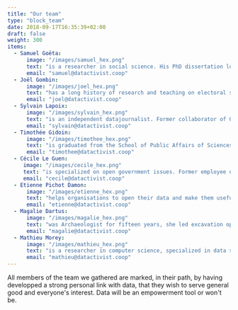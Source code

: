 ```yaml
---
title: "Our team"
type: "block_team"
date: 2018-09-17T16:35:39+02:00
draft: false
weight: 300
items:
  - Samuel Goëta:
      image: "/images/samuel_hex.png"
      text: "is a researcher in social science. His PhD dissertation looks at the hidden aspects of the emergence of the open data movement. A founding member of Open Knowledge France, he is a major contributor to the School of Data and Open Data Index projects."
      email: "samuel@datactivist.coop"
  - Joël Gombin:
      image: "/images/joel_hex.png"
      text: "has a long history of research and teaching on electoral sociology, that enabled him to acquire strong skills in data science. As Datactivist's manager, he has significant project management experience, for both public and private clients."
      email: "joel@datactivist.coop"
  - Sylvain Lapoix:
      image: "/images/sylvain_hex.png"
      text: "is an independent datajournalist. Former collaborator of OWNI, co-author of the program #Datagueule (France Television), he cherishes open data and defends the open source philosophy. Padawan in R and in Python, he trains journalists and civil society stakeholders in France and in French-speaking countries in Africa."
      email: "sylvain@datactivist.coop"
  - Timothée Gidoin:
      image: "/images/timothee_hex.png"
      text: "is graduated from the School of Public Affairs of Sciences Po Paris and Edhec. He is convinced of the importance of data in the public debate, he is passionate about fact-checking and has recently invested in an entrepreneurial project to fight against fake news."
      email: "timothee@datactivist.coop"
  - Cécile Le Guen:
     image: "/images/cecile_hex.png"
     text: "is specialized on open government issues. Former employee of Open Knowledge International, she has traveled the world to meet open data communities and will continue to do so at Datactivist, especially with the Support Program for Open Governments in French-speaking Africa."
     email: "cecile@datactivist.coop"
  - Etienne Pichot Damon:
      image: "/images/etienne_hex.png"
      text: "helps organisations to open their data and make them useful. He was in charge of the open data program for the metropolis of Lille (France). He worked with developers, startups, transportation experts and citizens to build partnerships and services with open or shared data."
      email: "etienne@datactivist.coop"
  - Magalie Dartus:
      image: "/images/magalie_hex.png"
      text: "was Archaeologist for fifteen years, she led excavation operations in France and abroad before returning to geomatics. Her professional interests lead her now towards open data and team animation. She has a special predilection for free mapping and crowdsourcing."
      email: "magalie@datactivist.coop"
  - Mathieu Morey:
      image: "/images/mathieu_hex.png"
      text: "is a researcher in computer science, specialized in data science and machine learning. He develops methods and tools to improve the discoverability and quality of open data, for the benefit of producers and re-users."
      email: "mathieu@datactivist.coop"
---
```


All members of the team we gathered are marked, in their path, by having developped a strong personal link with data, that they wish to serve general good and everyone's interest. Data will be an empowerment tool or won't be. 